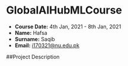 # GlobalAIHubMLCourse


-  **Course Date:** 4th Jan, 2021 - 8th Jan, 2021
-  **Name:**  Hafsa
-  **Surname:** Saqib
-  **Email:** i170321@nu.edu.pk

##Project Description
